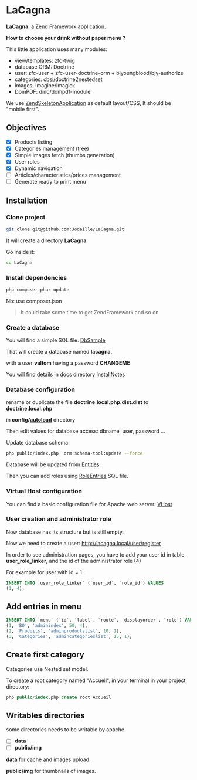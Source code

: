 # LaCagna


**LaCagna**: a Zend Framework application.

**How to choose your drink without paper menu ?**



This little application uses many modules:

- view/templates: zfc-twig
- database ORM: Doctrine
- user: zfc-user + zfc-user-doctrine-orm + bjyoungblood/bjy-authorize
- categories: cbsi/doctrine2nestedset
- images: Imagine/Imagick
- DomPDF: dino/dompdf-module




We use [ZendSkeletonApplication] as default layout/CSS,
It should be "mobile first".

## Objectives

- [x] Products listing
- [x] Categories management (tree)
- [x] Simple images fetch (thumbs generation)
- [x] User roles
- [x] Dynamic navigation
- [ ] Articles/characteristics/prices management
- [ ] Generate ready to print menu

## Installation

### Clone project

```sh
git clone git@github.com:Jodaille/LaCagna.git
```

It will create a directory **LaCagna**

Go inside it:

```sh
cd LaCagna
```

### Install dependencies

```sh
php composer.phar update
```

Nb: use composer.json

> It could take some time to get ZendFramework and so on

### Create a database

You will find a simple SQL file: [DbSample]

That will create a database named **lacagna**,

with a user **valtom** having a password **CHANGEME**

You will find details in docs directory [InstallNotes]

### Database configuration

rename or duplicate the file
**doctrine.local.php.dist.dist** to **doctrine.local.php**

in **config/[autoload]** directory

Then edit values for database access: dbname, user, password ...

Update database schema:
```sh
php public/index.php  orm:schema-tool:update --force
```

Database will be updated from [Entities].

Then you can add roles using [RoleEntries] SQL file.

### Virtual Host configuration

You can find a basic configuration file for Apache web server: [VHost]

### User creation and administrator role

Now database has its structure but is still empty.

Now we need to create a user:
http://lacagna.local/user/register


In order to see administration pages,
you have to add your user id in table **user_role_linker**,
and the id of the administrator role (4)

For example for user with id = 1 :
```sql
INSERT INTO `user_role_linker` (`user_id`, `role_id`) VALUES
(1, 4);
```
## Add entries in menu

```sql
INSERT INTO `menu` (`id`, `label`, `route`, `displayorder`, `role`) VALUES
(1, 'BO', 'adminindex', 50, 4),
(2, 'Produits', 'adminproductslist', 10, 1),
(3, 'Catégories', 'admincategorieslist', 15, 1);
```
## Create first category

Categories use Nested set model.

To create a root category named "Accueil",
in your terminal in your project directory:

```sql
php public/index.php create root Accueil
```

## Writables directories

some directories needs to be writable by apache.

- [ ] **data**
- [ ] **public/img**

**data** for cache and images upload.

**public/img** for thumbnails of images.

[ChangeRights]:https://github.com/Jodaille/LaCagna/tree/master/home/jody/LaCagna/ChangeRights.sh
[autoload]:https://github.com/Jodaille/LaCagna/tree/master/config/autoload
[Entities]:https://github.com/Jodaille/LaCagna/tree/master/module/LaCagnaProduct/src/LaCagnaProduct/Entity
[DbSample]:https://github.com/Jodaille/LaCagna/blob/master/docs/create_database_sample.sql
[RoleEntries]:https://github.com/Jodaille/LaCagna/blob/master/docs/add_role_entries.sql
[VHost]:https://github.com/Jodaille/LaCagna/blob/master/docs/vhost_sample_config
[InstallNotes]:https://github.com/Jodaille/LaCagna/blob/master/docs/README.md
[ZendSkeletonApplication]:https://github.com/zendframework/ZendSkeletonApplication
